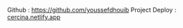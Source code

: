 Github : https://github.com/youssefdhouib
Project Deploy : [cercina.netlify.app](https://cercina.netlify.app/)


